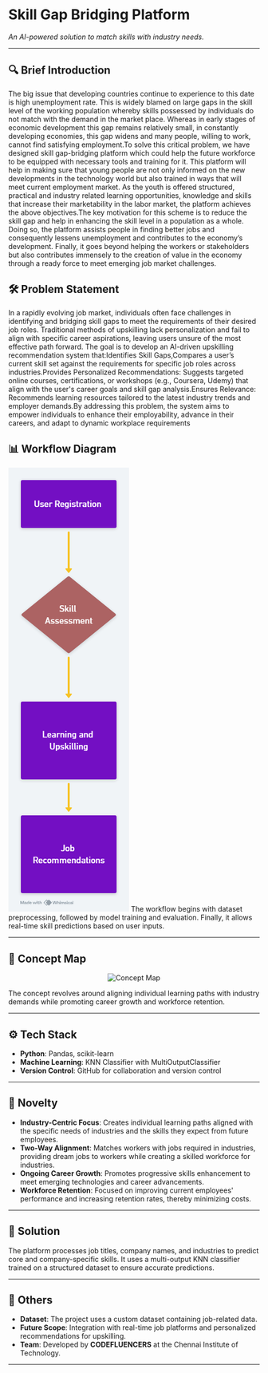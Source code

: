 # Skill Gap Bridging Platform

*An AI-powered solution to match skills with industry needs.*

---

## 🔍 Brief Introduction
The big issue that developing countries continue to experience to this date is high unemployment rate. This is widely blamed on large gaps in the skill level of the working population whereby skills possessed by individuals do not match with the demand in the market place. Whereas in early stages of economic development this gap remains relatively small, in constantly developing economies, this gap widens and many people, willing to work, cannot find satisfying employment.To solve this critical problem, we have designed skill gap-bridging platform which could help the future workforce to be equipped with necessary tools and training for it. This platform will help in making sure that young people are not only informed on the new developments in the technology world but also trained in ways that will meet current employment market. As the youth is offered structured, practical and industry related learning opportunities, knowledge and skills that increase their marketability in the labor market, the platform achieves the above objectives.The key motivation for this scheme is to reduce the skill gap and help in enhancing the skill level in a population as a whole. Doing so, the platform assists people in finding better jobs and consequently lessens unemployment and contributes to the economy’s development. Finally, it goes beyond helping the workers or stakeholders but also contributes immensely to the creation of value in the economy through a ready force to meet emerging job market challenges.

## 🛠 Problem Statement
In a rapidly evolving job market, individuals often face challenges in identifying and bridging skill gaps to meet the requirements of their desired job roles. Traditional methods of upskilling lack personalization and fail to align with specific career aspirations, leaving users unsure of the most effective path forward.
The goal is to develop an AI-driven upskilling recommendation system that:Identifies Skill Gaps,Compares a user’s current skill set against the requirements for specific job roles across industries.Provides Personalized Recommendations: Suggests targeted online courses, certifications, or workshops (e.g., Coursera, Udemy) that align with the user's career goals and skill gap analysis.Ensures Relevance: Recommends learning resources tailored to the latest industry trends and employer demands.By addressing this problem, the system aims to empower individuals to enhance their employability, advance in their careers, and adapt to dynamic workplace requirements

## 📊 Workflow Diagram
![Workflow Diagram](./Workflow.png)
The workflow begins with dataset preprocessing, followed by model training and evaluation. Finally, it allows real-time skill predictions based on user inputs.

---

## 🧠 Concept Map
<p align="center">
    <img src="Concept.png" alt="Concept Map" width="600">
</p>
The concept revolves around aligning individual learning paths with industry demands while promoting career growth and workforce retention.

---

## ⚙️ Tech Stack
- **Python**: Pandas, scikit-learn
- **Machine Learning**: KNN Classifier with MultiOutputClassifier
- **Version Control**: GitHub for collaboration and version control

---

## 🌟 Novelty
- **Industry-Centric Focus**: Creates individual learning paths aligned with the specific needs of industries and the skills they expect from future employees.
- **Two-Way Alignment**: Matches workers with jobs required in industries, providing dream jobs to workers while creating a skilled workforce for industries.
- **Ongoing Career Growth**: Promotes progressive skills enhancement to meet emerging technologies and career advancements.
- **Workforce Retention**: Focused on improving current employees' performance and increasing retention rates, thereby minimizing costs.

---

## 🚀 Solution
The platform processes job titles, company names, and industries to predict core and company-specific skills. It uses a multi-output KNN classifier trained on a structured dataset to ensure accurate predictions.

---

## 📂 Others
- **Dataset**: The project uses a custom dataset containing job-related data.
- **Future Scope**: Integration with real-time job platforms and personalized recommendations for upskilling.
- **Team**: Developed by **CODEFLUENCERS** at the Chennai Institute of Technology.

---


